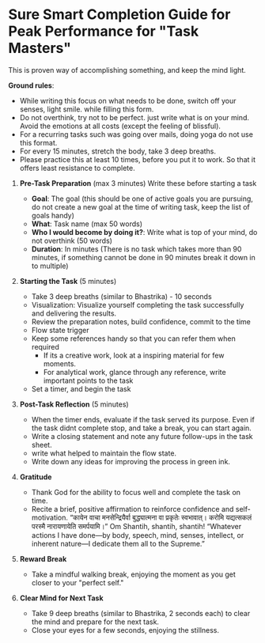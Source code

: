 # Sure Smart Completion Guide for Peak Performance for "Task Masters"
This is proven way of accomplishing something, and keep the mind light. 

**Ground rules**:
* While writing this focus on what needs to be done, switch off your senses, light smile. while filling this form.
* Do not overthink, try not to be perfect. just write what is on your mind. Avoid the emotions at all costs (except the feeling of blissful).
* For a recurring tasks such was going over mails, doing yoga do not use this format.
* For every 15 minutes, stretch the body, take 3 deep breaths. 
* Please practice this at least 10 times, before you put it to work. So that it offers least resistance to complete.

1. **Pre-Task Preparation**  (max 3 minutes)
   Write these before starting a task 
   - **Goal**: The goal (this should be one of active goals you are pursuing, do not create a new goal at the time of writing task, keep the list of goals handy)
   - **What**: Task name (max 50 words)
   - **Who I would become by doing it?**: Write what is top of your mind, do not overthink (50 words)
   - **Duration**: In minutes (There is no task which takes more than 90 minutes, if something cannot be done in 90 minutes break it down in to multiple)

2. **Starting the Task**  (5 minutes)
   - Take 3 deep breaths (similar to Bhastrika) - 10 seconds
   - Visualization: Visualize yourself completing the task successfully and delivering the results.
   - Review the preparation notes, build confidence, commit to the time
   - Flow state trigger
   - Keep some references handy so that you can refer them when required
      * If its a creative work, look at a inspiring material for few moments.
      * For analytical work, glance through any reference, write important points to the task
   - Set a timer, and begin the task

3. **Post-Task Reflection**  (5 minutes)
   - When the timer ends, evaluate if the task served its purpose. Even if the task didnt complete stop, and take a break, you can start again.
   - Write a closing statement and note any future follow-ups in the task sheet.
   - write what helped to maintain the flow state.
   - Write down any ideas for improving the process in green ink.

4. **Gratitude**  
   - Thank God for the ability to focus well and complete the task on time.
   - Recite a brief, positive affirmation to reinforce confidence and self-motivation.
      “कायेन वाचा मनसेन्द्रियैर्वा बुद्ध्यात्मना वा प्रकृतेः स्वभावात्।
      करोमि यद्यत्सकलं परस्मै नारायणायेति समर्पयामि।” Om Shantih, shantih, shantih!
      “Whatever actions I have done—by body, speech, mind, senses, intellect, or inherent nature—I dedicate them all to the Supreme.” 
5. **Reward Break**  
   - Take a mindful walking break, enjoying the moment as you get closer to your "perfect self."

6. **Clear Mind for Next Task**  
   - Take 9 deep breaths (similar to Bhastrika, 2 seconds each) to clear the mind and prepare for the next task.
   - Close your eyes for a few seconds, enjoying the stillness.
